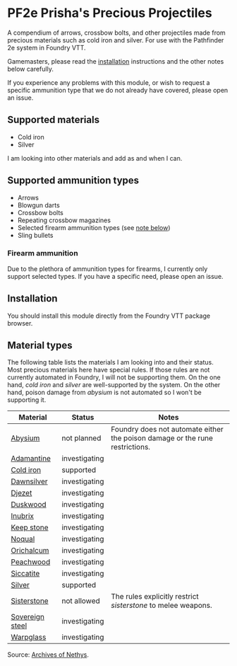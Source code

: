 # PF2e Prisha's Precious Projectiles

A compendium of arrows, crossbow bolts, and other projectiles made from precious
materials such as cold iron and silver. For use with the Pathfinder 2e system in
Foundry VTT.

Gamemasters, please read the [installation](#installation) instructions and the
other notes below carefully.

If you experience any problems with this module, or wish to request a specific
ammunition type that we do not already have covered, please open an issue.

## Supported materials
- Cold iron
- Silver

I am looking into other materials and add as and when I can.

## Supported ammunition types
- Arrows
- Blowgun darts
- Crossbow bolts
- Repeating crossbow magazines
- Selected firearm ammunition types (see [note below](#firearm-ammunition))
- Sling bullets

### Firearm ammunition

Due to the plethora of ammunition types for firearms, I currently only support
selected types. If you have a specific need, please open an issue.

## Installation

You should install this module directly from the Foundry VTT package browser.

## Material types

The following table lists the materials I am looking into and their status. Most
precious materials here have special rules. If those rules are not currently
automated in Foundry, I will not be supporting them. On the one hand, *cold
iron* and *silver* are well-supported by the system. On the other hand, poison
damage from *abysium* is not automated so I won't be supporting it.

| Material          | Status        | Notes                                                                        |
|-------------------|---------------|------------------------------------------------------------------------------|
| [Abysium]         | not planned   | Foundry does not automate either the poison damage or the rune restrictions. |
| [Adamantine]      | investigating |                                                                              |
| [Cold iron]       | supported     |                                                                              |
| [Dawnsilver]      | investigating |                                                                              |
| [Djezet]          | investigating |                                                                              |
| [Duskwood]        | investigating |                                                                              |
| [Inubrix]         | investigating |                                                                              |
| [Keep stone]      | investigating |                                                                              |
| [Noqual]          | investigating |                                                                              |
| [Orichalcum]      | investigating |                                                                              |
| [Peachwood]       | investigating |                                                                              |
| [Siccatite]       | investigating |                                                                              |
| [Silver]          | supported     |                                                                              |
| [Sisterstone]     | not allowed   | The rules explicitly restrict *sisterstone* to melee weapons.                |
| [Sovereign steel] | investigating |                                                                              |
| [Warpglass]       | investigating |                                                                              |

Source: [Archives of Nethys](https://2e.aonprd.com/Equipment.aspx?Category=22&sort=name-asc&display=table&columns=pfs+source+rarity+trait+level+price+bulk+usage+spoilers).

[Abysium]:         https://2e.aonprd.com/Equipment.aspx?ID=1409
[Adamantine]:      https://2e.aonprd.com/Equipment.aspx?ID=2855
[Cold iron]:       https://2e.aonprd.com/Equipment.aspx?ID=2856
[Dawnsilver]:      https://2e.aonprd.com/Equipment.aspx?ID=2857
[Djezet]:          https://2e.aonprd.com/Equipment.aspx?ID=1414
[Duskwood]:        https://2e.aonprd.com/Equipment.aspx?ID=2858
[Inubrix]:         https://2e.aonprd.com/Equipment.aspx?ID=1418
[Keep stone]:      https://2e.aonprd.com/Equipment.aspx?ID=2572
[Noqual]:          https://2e.aonprd.com/Equipment.aspx?ID=1422
[Orichalcum]:      https://2e.aonprd.com/Equipment.aspx?ID=1543
[Peachwood]:       https://2e.aonprd.com/Equipment.aspx?ID=1543
[Siccatite]:       https://2e.aonprd.com/Equipment.aspx?ID=1426
[Silver]:          https://2e.aonprd.com/Equipment.aspx?ID=2860
[Sisterstone]:     https://2e.aonprd.com/Equipment.aspx?ID=1722
[Sovereign steel]: https://2e.aonprd.com/Equipment.aspx?ID=778
[Warpglass]:       https://2e.aonprd.com/Equipment.aspx?ID=898
